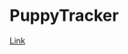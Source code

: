 # PuppyTracker

[Link](https://developer.apple.com/library/content/referencelibrary/GettingStarted/DevelopiOSAppsSwift/)
